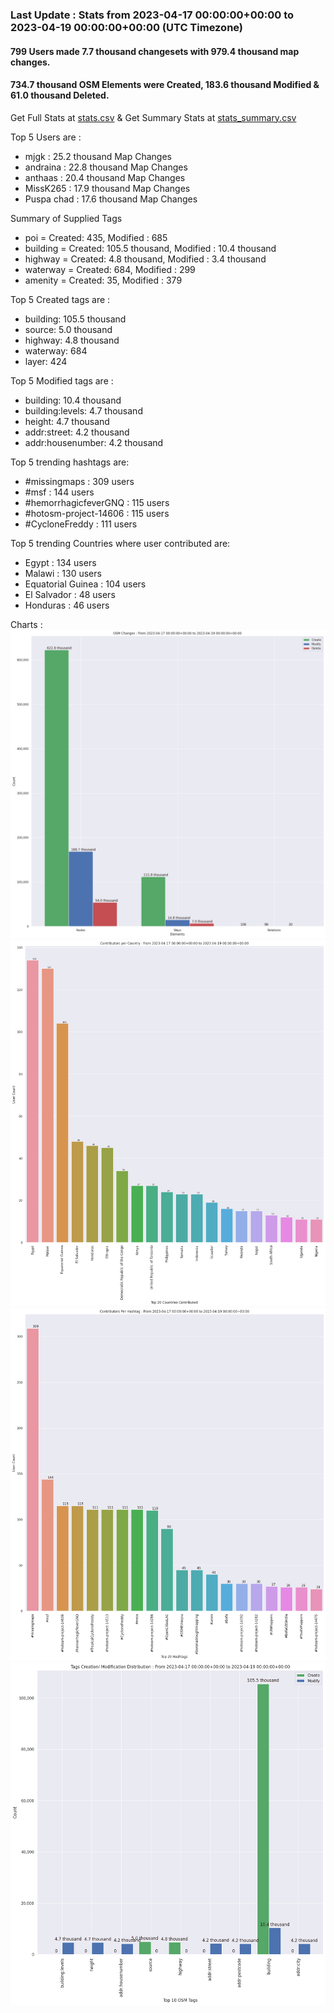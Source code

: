### Last Update : Stats from 2023-04-17 00:00:00+00:00 to 2023-04-19 00:00:00+00:00 (UTC Timezone)

#### 799 Users made 7.7 thousand changesets with 979.4 thousand map changes.
#### 734.7 thousand OSM Elements were Created, 183.6 thousand Modified & 61.0 thousand Deleted.
Get Full Stats at [stats.csv](/stats/hotosm/Daily/stats.csv)
 & Get Summary Stats at [stats_summary.csv](/stats/hotosm/Daily/stats_summary.csv)

Top 5 Users are : 
- mjgk : 25.2 thousand Map Changes
- andraina : 22.8 thousand Map Changes
- anthaas : 20.4 thousand Map Changes
- MissK265 : 17.9 thousand Map Changes
- Puspa chad : 17.6 thousand Map Changes

Summary of Supplied Tags
- poi = Created: 435, Modified : 685
- building = Created: 105.5 thousand, Modified : 10.4 thousand
- highway = Created: 4.8 thousand, Modified : 3.4 thousand
- waterway = Created: 684, Modified : 299
- amenity = Created: 35, Modified : 379


Top 5 Created tags are :
- building: 105.5 thousand
- source: 5.0 thousand
- highway: 4.8 thousand
- waterway: 684
- layer: 424


Top 5 Modified tags are :
- building: 10.4 thousand
- building:levels: 4.7 thousand
- height: 4.7 thousand
- addr:street: 4.2 thousand
- addr:housenumber: 4.2 thousand


Top 5 trending hashtags are:
- #missingmaps : 309 users
- #msf : 144 users
- #hemorrhagicfeverGNQ : 115 users
- #hotosm-project-14606 : 115 users
- #CycloneFreddy : 111 users


Top 5 trending Countries where user contributed are:
- Egypt : 134 users
- Malawi : 130 users
- Equatorial Guinea : 104 users
- El Salvador : 48 users
- Honduras : 46 users


 Charts : 
![Alt text](./stats_osm_changes.png) 
![Alt text](./stats_users_per_country.png) 
![Alt text](./stats_users_per_hashtag.png) 
![Alt text](./stats_tags.png) 
